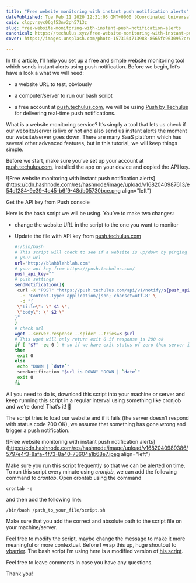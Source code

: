 ```yaml
---
title: "Free website monitoring with instant push notification alerts"
datePublished: Tue Feb 11 2020 12:31:05 GMT+0000 (Coordinated Universal Time)
cuid: clgpvrzyc06gf53nv2ph5713z
slug: free-website-monitoring-with-instant-push-notification-alerts
canonical: https://techulus.xyz/free-website-monitoring-with-instant-push-notification-alerts/
cover: https://images.unsplash.com/photo-1573164713988-8665fc963095?crop=entropy&cs=tinysrgb&fit=max&fm=jpg&ixid=MnwxMTc3M3wwfDF8c2VhcmNofDN8fHNlcnZlcnxlbnwwfHx8fDE2NDIxNTAxMzM&ixlib=rb-1.2.1&q=80&w=2000

---
```


In this article, I’ll help you set up a free and simple website monitoring tool which sends instant alerts using push notification. Before we begin, let’s have a look a what we will need:

* a website URL to test, obviously
    
* a computer/server to run our bash script
    
* a free account at [push.techulus.com](https://push.techulus.com/?ref=techulus.xyz), we will be using [Push by Techulus](https://push.techulus.com/?ref=techulus.xyz) for delivering real-time push notifications.
    

What is a website monitoring service? It’s simply a tool that lets us check if our website/server is live or not and also send us instant alerts the moment our website/server goes down. There are many SaaS platform which has several other advanced features, but in this tutorial, we will keep things simple.

Before we start, make sure you’ve set up your account at [push.techulus.com](https://push.techulus.com/?ref=techulus.xyz), installed the app on your device and copied the API key.

![Free website monitoring with instant push notification alerts](https://cdn.hashnode.com/res/hashnode/image/upload/v1682040987613/e54df284-9e39-4c45-b6f9-48db05730bce.png align="left")

Get the API key from Push console

Here is the bash script we will be using. You’ve to make two changes:

* change the website URL in the script to the one you want to monitor
    
* Update the file with API key from [push.techulus.com](https://push.techulus.com/?ref=techulus.xyz)
    
    ```bash
    #!/bin/bash
    # This script will check to see if a website is up/down by pinging the url
    # your url 
    url="http://blahblahblah.com"
    # your api key from https://push.techulus.com/ 
    push_api_key=""
    # push settings 
    sendNotification(){
     curl -X "POST" "https://push.techulus.com/api/v1/notify/${push_api_key}" \
      -H 'Content-Type: application/json; charset=utf-8' \
      -d "{
     \"title\": \" $1 \",
     \"body\": \" $2 \"
    }"
    }
    # check url 
    wget --server-response --spider --tries=3 $url
    # This wget will only return exit 0 if response is 200 ok
    if [ "$?" -eq 0 ] # so if we have exit status of zero then server is UP
    then
     exit 0
    else
     echo "DOWN | `date`"
     sendNotification "$url is DOWN" "DOWN | `date`"
     exit 0
    fi
    ```
    

All you need to do is, download this script into your machine or server and keep running this script in a regular interval using something like cronjob and we’re done! That’s it! 🥳

The script tries to load our website and if it fails (the server doesn’t respond with status code 200 OK), we assume that something has gone wrong and trigger a push notification.

![Free website monitoring with instant push notification alerts](https://cdn.hashnode.com/res/hashnode/image/upload/v1682040989386/5797e4f3-8afa-4f73-8a40-73604a1b68e7.jpeg align="left")

Make sure you run this script frequently so that we can be alerted on time. To run this script every minute using *cronjob*, we can add the following command to *crontab*. Open crontab using the command

`crontab -e`

and then add the following line:

`/bin/bash /path_to_your_file/script.sh`

Make sure that you add the correct and absolute path to the script file on your machine/server.

Feel free to modify the script, maybe change the message to make it more meaningful or more contextual. Before I wrap this up, huge shoutout to [vbarrier](https://gist.github.com/vbarrier/4d28d71ee8227d8a80cc6c1d57f46702?ref=techulus.xyz). The bash script I’m using here is a modified version of [his script](https://gist.github.com/vbarrier/4d28d71ee8227d8a80cc6c1d57f46702?ref=techulus.xyz).

Feel free to leave comments in case you have any questions.

Thank you!
